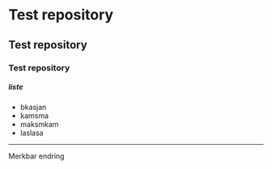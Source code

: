 # Test repository
## Test repository
### Test repository
##### liste 
- bkasjan
- kamsma
- maksmkam
- laslasa

---

Merkbar endring